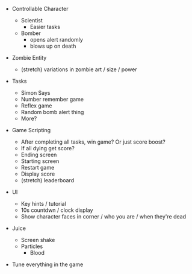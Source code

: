 * Controllable Character
    * Scientist
        * Easier tasks
    * Bomber 
        * opens alert randomly  
        * blows up on death
    
* Zombie Entity
    * (stretch) variations in zombie art / size / power

* Tasks
    * Simon Says
    * Number remember game
    * Reflex game
    * Random bomb alert thing
    * More?

* Game Scripting
    * After completing all tasks, win game? Or just score boost?
    * If all dying get score?
    * Ending screen
    * Starting screen
    * Restart game
    * Display score
    * (stretch) leaderboard

* UI
    * Key hints / tutorial
    * 10s countdwn / clock display
    * Show character faces in corner / who you are / when they're dead

* Juice
    * Screen shake
    * Particles
        * Blood

* Tune everything in the game


